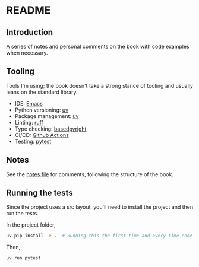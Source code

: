 # README

## Introduction

A series of notes and personal comments on the book with code examples when necessary.

## Tooling

Tools I'm using; the book doesn't take a strong stance of tooling and usually leans
on the standard library.

* IDE: [Emacs](https://www.gnu.org/software/emacs/)
* Python versioning: [uv](https://docs.astral.sh/uv/)
* Package management: [uv](https://docs.astral.sh/uv/)
* Linting: [ruff](https://docs.astral.sh/ruff/)
* Type checking: [basedpyright](https://docs.basedpyright.com/latest/)
* CI/CD: [Github Actions](https://docs.github.com/en/actions)
* Testing: [pytest](https://docs.pytest.org/en/stable/)

## Notes

See the [notes file](./NOTES.md) for comments, following the structure of the book.

## Running the tests

Since the project uses a src layout, you'll need to install the project and then
run the tests.

In the project folder,

```sh
uv pip install -e .  # Running this the first time and every time code changes
```

Then,

```sh
uv run pytest
```
